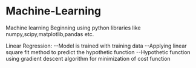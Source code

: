 # Machine-Learning
Machine learning Beginning using python libraries like numpy,scipy,matplotlib,pandas etc.

Linear Regression:
   --Model is trained with training data
   --Applying linear square fit method to predict the hypothetic function 
   --Hypothetic function using gradient descent algorithm for minimization of cost function
